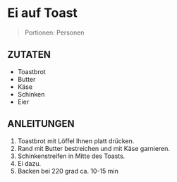 # Ei auf Toast

> Portionen:  Personen

## ZUTATEN
* Toastbrot
* Butter
* Käse
* Schinken
* Eier



## ANLEITUNGEN

1. Toastbrot mit Löffel Ihnen platt drücken.
2. Rand mit Butter bestreichen und mit Käse garnieren.
3. Schinkenstreifen in Mitte des Toasts.
4. Ei dazu.
5. Backen bei 220 grad ca. 10-15 min
